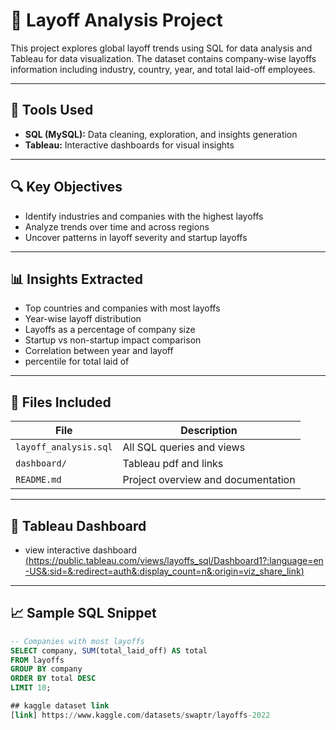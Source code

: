 # 🧾 Layoff Analysis Project

This project explores global layoff trends using SQL for data analysis and Tableau for data visualization. 
The dataset contains company-wise layoffs information including industry, country, year, and total laid-off employees.

---

## 📂 Tools Used

- **SQL (MySQL):** Data cleaning, exploration, and insights generation
- **Tableau:** Interactive dashboards for visual insights

---

## 🔍 Key Objectives

- Identify industries and companies with the highest layoffs
- Analyze trends over time and across regions
- Uncover patterns in layoff severity and startup layoffs

---

## 📊 Insights Extracted

- Top countries and companies with most layoffs
- Year-wise layoff distribution
- Layoffs as a percentage of company size
- Startup vs non-startup impact comparison
- Correlation between year and layoff
- percentile for total laid of
---

## 📁 Files Included

| File | Description |
|------|-------------|
| `layoff_analysis.sql` | All SQL queries and views |
| `dashboard/` | Tableau pdf and links |
| `README.md` | Project overview and documentation |

---

## 📌 Tableau Dashboard
- view interactive dashboard
[(https://public.tableau.com/views/layoffs_sql/Dashboard1?:language=en-US&:sid=&:redirect=auth&:display_count=n&:origin=viz_share_link)](https://public.tableau.com/views/layoffs_sql/Dashboard1?:language=en-US&:sid=&:redirect=auth&:display_count=n&:origin=viz_share_link)

---

## 📈 Sample SQL Snippet

```sql
-- Companies with most layoffs
SELECT company, SUM(total_laid_off) AS total
FROM layoffs
GROUP BY company
ORDER BY total DESC
LIMIT 10;

## kaggle dataset link
[link] https://www.kaggle.com/datasets/swaptr/layoffs-2022
